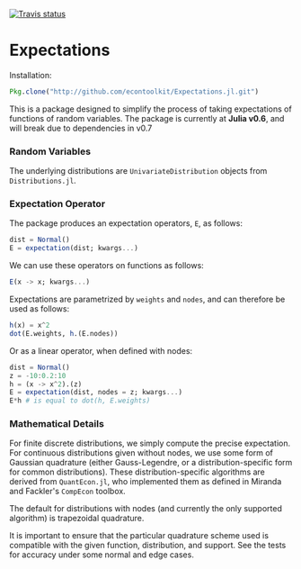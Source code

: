 [![Travis status](https://travis-ci.org/econtoolkit/Expectations.jl.svg?branch=master)](https://travis-ci.org/econtoolkit/Expectations.jl)

# Expectations

Installation:
```julia
Pkg.clone("http://github.com/econtoolkit/Expectations.jl.git")
```

This is a package designed to simplify the process of taking expectations of functions of random variables. The package is currently at **Julia v0.6**, and will break due to dependencies in v0.7

### Random Variables 

The underlying distributions are `UnivariateDistribution` objects from `Distributions.jl`. 

### Expectation Operator

The package produces an expectation operators, `E`, as follows:

```julia
dist = Normal()
E = expectation(dist; kwargs...)
```

We can use these operators on functions as follows:

```julia
E(x -> x; kwargs...)
```

Expectations are parametrized by `weights` and `nodes`, and can therefore be used as follows:

```julia
h(x) = x^2 
dot(E.weights, h.(E.nodes))
```

Or as a linear operator, when defined with nodes:

```julia
dist = Normal()
z = -10:0.2:10
h = (x -> x^2).(z)
E = expectation(dist, nodes = z; kwargs...)
E*h # is equal to dot(h, E.weights)
```

### Mathematical Details

For finite discrete distributions, we simply compute the precise expectation. For 
continuous distributions given without nodes, we use some form of Gaussian quadrature
(either Gauss-Legendre, or a distribution-specific form for common distributions). These
distribution-specific algorithms are derived from `QuantEcon.jl`, who implemented them as 
defined in Miranda and Fackler's `CompEcon` toolbox. 

The default for distributions with nodes (and currently the only supported algorithm) is 
trapezoidal quadrature. 

It is important to ensure that the particular quadrature scheme used is compatible with the 
given function, distribution, and support. See the tests for accuracy under some normal and
edge cases. 

